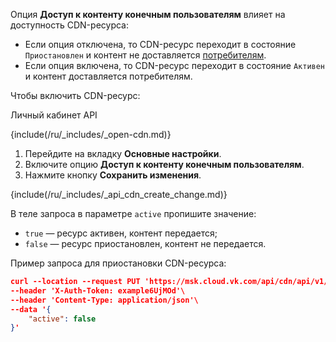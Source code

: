 Oпция **Доступ к контенту конечным пользователям** влияет на доступность CDN-ресурса:

- Если опция отключена, то CDN-ресурс переходит в состояние `Приостановлен` и контент не доставляется [потребителям](../../../concepts/about/).
- Если опция включена, то CDN-ресурс переходит в состояние `Активен` и контент доставляется потребителям.

Чтобы включить CDN-ресурс:

<tabs>
<tablist>
<tab>Личный кабинет</tab>
<tab>API</tab>
</tablist>
<tabpanel>

{include(/ru/_includes/_open-cdn.md)}

1. Перейдите на вкладку **Основные настройки**.
1. Включите опцию **Доступ к контенту конечным пользователям**.
1. Нажмите кнопку **Сохранить изменения**.

</tabpanel>
<tabpanel>

{include(/ru/_includes/_api_cdn_create_change.md)}

В теле запроса в параметре `active` пропишите значение:

- `true` — ресурс активен, контент передается;
- `false` — ресурс приостановлен, контент не передается.

Пример запроса для приостановки CDN-ресурса:

```json
curl --location --request PUT 'https://msk.cloud.vk.com/api/cdn/api/v1/projects/examplef8f67/resources/175281'\
--header 'X-Auth-Token: example6UjMOd'\
--header 'Content-Type: application/json'\
--data '{
    "active": false
}'
```

</tabpanel>
</tabs>
